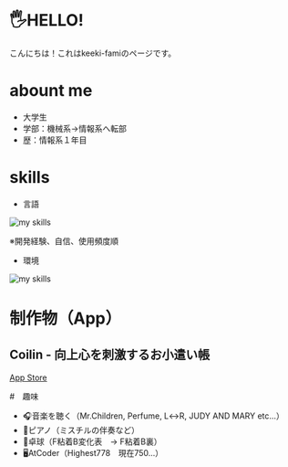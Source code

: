 # 🖐️HELLO!
こんにちは！これはkeeki-famiのページです。
  

# abount me
- 大学生
- 学部：機械系→情報系へ転部
- 歴：情報系１年目
  

# skills
- 言語
<img alt="my skills" src="https://skillicons.dev/icons?theme=dark&perline=7&i=swift,python,c,java,html,css,arduino" />  

※開発経験、自信、使用頻度順  


- 環境
<img alt="my skills" src="https://skillicons.dev/icons?theme=dark&perline=7&i=eclipse,visualstudio,vscode" />  


# 制作物（App）
## Coilin - 向上心を刺激するお小遣い帳
<a href="https://apps.apple.com/jp/app/coilin-%E5%90%91%E4%B8%8A%E5%BF%83%E3%82%92%E5%88%BA%E6%BF%80%E3%81%99%E3%82%8B%E3%81%8A%E5%B0%8F%E9%81%A3%E3%81%84%E5%B8%B3/id6743780127">App Store</a>  
  

#　趣味
- 🎧音楽を聴く（Mr.Children, Perfume, L↔︎R, JUDY AND MARY etc...）
- 🎹ピアノ（ミスチルの伴奏など）
- 🏓卓球（F粘着B変化表　→ F粘着B裏）
- 🖥️AtCoder（Highest778　現在750...）

